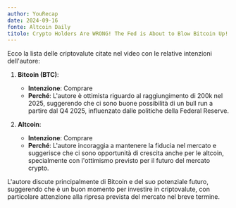 ```yaml
---
author: YouRecap
date: 2024-09-16
fonte: Altcoin Daily
titolo: Crypto Holders Are WRONG! The Fed is About to Blow Bitcoin Up!
---
```


Ecco la lista delle criptovalute citate nel video con le relative intenzioni dell'autore:

1. **Bitcoin (BTC)**: 
   - **Intenzione**: Comprare
   - **Perché**: L'autore è ottimista riguardo al raggiungimento di 200k nel 2025, suggerendo che ci sono buone possibilità di un bull run a partire dal Q4 2025, influenzato dalle politiche della Federal Reserve.

2. **Altcoin**: 
   - **Intenzione**: Comprare
   - **Perché**: L'autore incoraggia a mantenere la fiducia nel mercato e suggerisce che ci sono opportunità di crescita anche per le altcoin, specialmente con l'ottimismo previsto per il futuro del mercato crypto.

L'autore discute principalmente di Bitcoin e del suo potenziale futuro, suggerendo che è un buon momento per investire in criptovalute, con particolare attenzione alla ripresa prevista del mercato nel breve termine.
